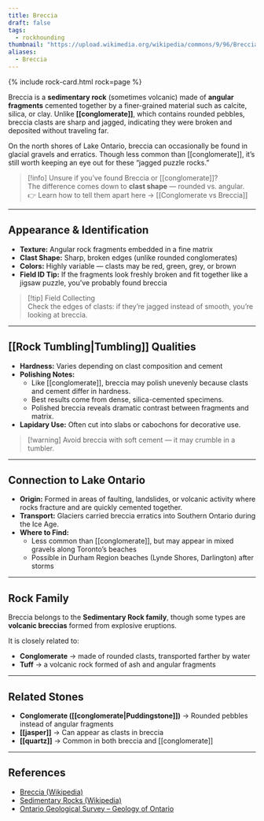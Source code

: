 ```yaml
---
title: Breccia
draft: false
tags:
  - rockhounding
thumbnail: "https://upload.wikimedia.org/wikipedia/commons/9/96/Breccia_in_Marble_Canyon-750px.jpg"
aliases:
  - Breccia
---
```

{% include rock-card.html rock=page %}

Breccia is a **sedimentary rock** (sometimes volcanic) made of **angular fragments** cemented together by a finer-grained material such as calcite, silica, or clay. Unlike **[[conglomerate]]**, which contains rounded pebbles, breccia clasts are sharp and jagged, indicating they were broken and deposited without traveling far.  

On the north shores of Lake Ontario, breccia can occasionally be found in glacial gravels and erratics. Though less common than [[conglomerate]], it’s still worth keeping an eye out for these “jagged puzzle rocks.”

> [!info] Unsure if you’ve found Breccia or [[conglomerate]]?  
> The difference comes down to **clast shape** — rounded vs. angular.  
> 👉 Learn how to tell them apart here → [[Conglomerate vs Breccia]]

---

## Appearance & Identification
- **Texture:** Angular rock fragments embedded in a fine matrix  
- **Clast Shape:** Sharp, broken edges (unlike rounded conglomerates)  
- **Colors:** Highly variable — clasts may be red, green, grey, or brown  
- **Field ID Tip:** If the fragments look freshly broken and fit together like a jigsaw puzzle, you’ve probably found breccia  

> [!tip] Field Collecting  
> Check the edges of clasts: if they’re jagged instead of smooth, you’re looking at breccia.  

---

## [[Rock Tumbling|Tumbling]] Qualities
- **Hardness:** Varies depending on clast composition and cement  
- **Polishing Notes:**  
  - Like [[conglomerate]], breccia may polish unevenly because clasts and cement differ in hardness.  
  - Best results come from dense, silica-cemented specimens.  
  - Polished breccia reveals dramatic contrast between fragments and matrix.  
- **Lapidary Use:** Often cut into slabs or cabochons for decorative use.  

> [!warning] Avoid breccia with soft cement — it may crumble in a tumbler.  

---

## Connection to Lake Ontario
- **Origin:** Formed in areas of faulting, landslides, or volcanic activity where rocks fracture and are quickly cemented together.  
- **Transport:** Glaciers carried breccia erratics into Southern Ontario during the Ice Age.  
- **Where to Find:**  
  - Less common than [[conglomerate]], but may appear in mixed gravels along Toronto’s beaches  
  - Possible in Durham Region beaches (Lynde Shores, Darlington) after storms  

---

## Rock Family
Breccia belongs to the **Sedimentary Rock family**, though some types are **volcanic breccias** formed from explosive eruptions.  

It is closely related to:  
- **Conglomerate** → made of rounded clasts, transported farther by water  
- **Tuff** → a volcanic rock formed of ash and angular fragments  


---

## Related Stones
- **Conglomerate ([[conglomerate|Puddingstone]])** → Rounded pebbles instead of angular fragments  
- **[[jasper]]** → Can appear as clasts in breccia  
- **[[quartz]]** → Common in both breccia and [[conglomerate]]  

---

## References
- [Breccia (Wikipedia)](https://en.wikipedia.org/wiki/Breccia)  
- [Sedimentary Rocks (Wikipedia)](https://en.wikipedia.org/wiki/Sedimentary_rock)  
- [Ontario Geological Survey – Geology of Ontario](https://www.ontario.ca/page/geology-ontario)  
